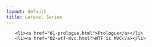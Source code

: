 ```yaml
---
layout: default
title: Laravel Series
---
```

<div id="home">
  <ol class="posts">

    <li><a href="01-prologue.html">Prologue</a></li>
    <li><a href="02-wtf-mvc.html">WTF is MVC</a></li>



  </ol>
</div>
